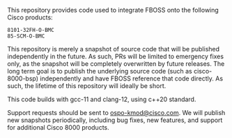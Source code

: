 This repository provides code used to integrate FBOSS
onto the following Cisco products:

	8101-32FH-O-BMC
	85-SCM-O-BMC

This repository is merely a snapshot of source code
that will be published independently in the future.
As such, PRs will be limited to emergency fixes only,
as the snapshot will be completely overwritten by
future releases.  The long term goal is to publish
the underlying source code (such as cisco-8000-bsp)
independently and have FBOSS reference that code
directly.  As such, the lifetime of this repository
will ideally be short.

This code builds with gcc-11 and clang-12, using
c++20 standard.

Support requests should be sent to ospo-kmod@cisco.com.
We will publish new snapshots periodically, including
bug fixes, new features, and support for additional
Cisco 8000 products.
